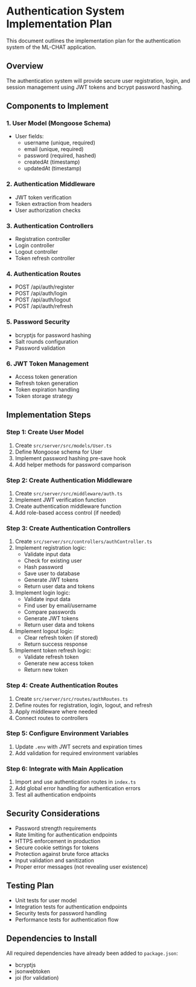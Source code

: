 # Authentication System Implementation Plan

This document outlines the implementation plan for the authentication system of the ML-CHAT application.

## Overview

The authentication system will provide secure user registration, login, and session management using JWT tokens and bcrypt password hashing.

## Components to Implement

### 1. User Model (Mongoose Schema)

- User fields:
  - username (unique, required)
  - email (unique, required)
  - password (required, hashed)
  - createdAt (timestamp)
  - updatedAt (timestamp)

### 2. Authentication Middleware

- JWT token verification
- Token extraction from headers
- User authorization checks

### 3. Authentication Controllers

- Registration controller
- Login controller
- Logout controller
- Token refresh controller

### 4. Authentication Routes

- POST /api/auth/register
- POST /api/auth/login
- POST /api/auth/logout
- POST /api/auth/refresh

### 5. Password Security

- bcryptjs for password hashing
- Salt rounds configuration
- Password validation

### 6. JWT Token Management

- Access token generation
- Refresh token generation
- Token expiration handling
- Token storage strategy

## Implementation Steps

### Step 1: Create User Model

1. Create `src/server/src/models/User.ts`
2. Define Mongoose schema for User
3. Implement password hashing pre-save hook
4. Add helper methods for password comparison

### Step 2: Create Authentication Middleware

1. Create `src/server/src/middleware/auth.ts`
2. Implement JWT verification function
3. Create authentication middleware function
4. Add role-based access control (if needed)

### Step 3: Create Authentication Controllers

1. Create `src/server/src/controllers/authController.ts`
2. Implement registration logic:
   - Validate input data
   - Check for existing user
   - Hash password
   - Save user to database
   - Generate JWT tokens
   - Return user data and tokens
3. Implement login logic:
   - Validate input data
   - Find user by email/username
   - Compare passwords
   - Generate JWT tokens
   - Return user data and tokens
4. Implement logout logic:
   - Clear refresh token (if stored)
   - Return success response
5. Implement token refresh logic:
   - Validate refresh token
   - Generate new access token
   - Return new token

### Step 4: Create Authentication Routes

1. Create `src/server/src/routes/authRoutes.ts`
2. Define routes for registration, login, logout, and refresh
3. Apply middleware where needed
4. Connect routes to controllers

### Step 5: Configure Environment Variables

1. Update `.env` with JWT secrets and expiration times
2. Add validation for required environment variables

### Step 6: Integrate with Main Application

1. Import and use authentication routes in `index.ts`
2. Add global error handling for authentication errors
3. Test all authentication endpoints

## Security Considerations

- Password strength requirements
- Rate limiting for authentication endpoints
- HTTPS enforcement in production
- Secure cookie settings for tokens
- Protection against brute force attacks
- Input validation and sanitization
- Proper error messages (not revealing user existence)

## Testing Plan

- Unit tests for user model
- Integration tests for authentication endpoints
- Security tests for password handling
- Performance tests for authentication flow

## Dependencies to Install

All required dependencies have already been added to `package.json`:
- bcryptjs
- jsonwebtoken
- joi (for validation)